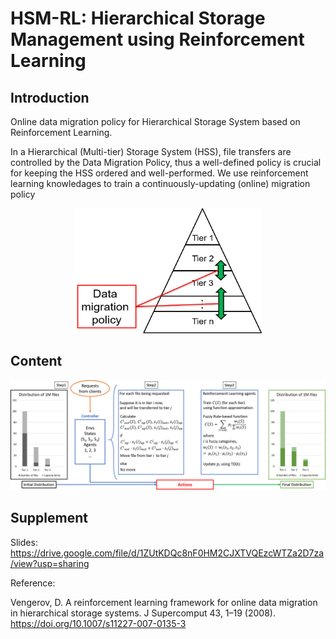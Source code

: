 # HSM-RL: Hierarchical Storage Management using Reinforcement Learning

## Introduction

Online data migration policy for Hierarchical Storage System based on Reinforcement Learning. 

In a Hierarchical (Multi-tier) Storage System (HSS), file transfers are controlled by the Data Migration Policy, thus a well-defined policy is crucial for keeping the HSS ordered and well-performed. We use reinforcement learning knowledages to train a continuously-updating (online) migration policy

<div  align="center">
<img src="https://github.com/JSFRi/HSM-RL/blob/main/HSS.png" width = "300" height = "200" alt="HSS" />
</div>

## Content

![image](https://github.com/JSFRi/HSM-RL/blob/main/Flow_Chart.png)

## Supplement
Slides: https://drive.google.com/file/d/1ZUtKDQc8nF0HM2CJXTVQEzcWTZa2D7za/view?usp=sharing

Reference:

Vengerov, D. A reinforcement learning framework for online data migration in hierarchical storage systems. J Supercomput 43, 1–19 (2008). https://doi.org/10.1007/s11227-007-0135-3
